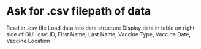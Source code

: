 # Ask for .csv filepath of data
Read in .csv file
Load data into data structure
Display data in table on right side of GUI
.csv: ID, First Name, Last Name, Vaccine Type, Vaccine Date, Vaccine Location
